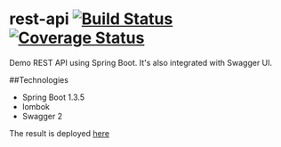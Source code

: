 # rest-api [![Build Status](https://travis-ci.org/jfcorugedo/rest-api.svg?branch=master)](https://travis-ci.org/jfcorugedo/rest-api) [![Coverage Status](https://coveralls.io/repos/github/jfcorugedo/rest-api/badge.svg?branch=master)](https://coveralls.io/github/jfcorugedo/rest-api?branch=master)
Demo REST API using Spring Boot. It's also integrated with Swagger UI.

##Technologies
* Spring Boot 1.3.5
* lombok
* Swagger 2


The result is deployed [here](https://jf-rest-api.herokuapp.com/)
